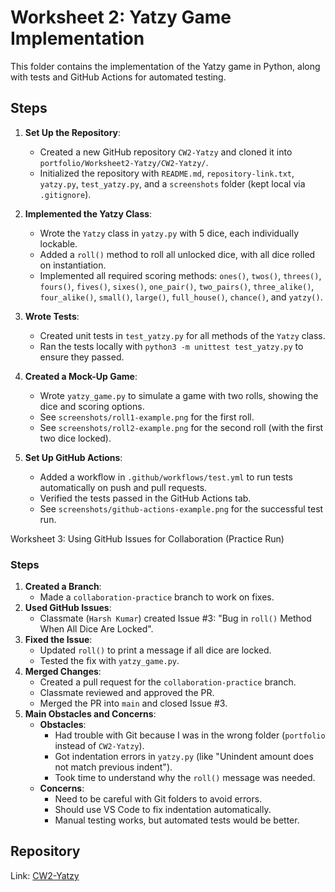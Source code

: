# Worksheet 2: Yatzy Game Implementation


This folder contains the implementation of the Yatzy game in Python, along with tests and GitHub Actions for automated testing.

## Steps
1. **Set Up the Repository**:
   - Created a new GitHub repository `CW2-Yatzy` and cloned it into `portfolio/Worksheet2-Yatzy/CW2-Yatzy/`.
   - Initialized the repository with `README.md`, `repository-link.txt`, `yatzy.py`, `test_yatzy.py`, and a `screenshots` folder (kept local via `.gitignore`).

2. **Implemented the Yatzy Class**:
   - Wrote the `Yatzy` class in `yatzy.py` with 5 dice, each individually lockable.
   - Added a `roll()` method to roll all unlocked dice, with all dice rolled on instantiation.
   - Implemented all required scoring methods: `ones()`, `twos()`, `threes()`, `fours()`, `fives()`, `sixes()`, `one_pair()`, `two_pairs()`, `three_alike()`, `four_alike()`, `small()`, `large()`, `full_house()`, `chance()`, and `yatzy()`.

3. **Wrote Tests**:
   - Created unit tests in `test_yatzy.py` for all methods of the `Yatzy` class.
   - Ran the tests locally with `python3 -m unittest test_yatzy.py` to ensure they passed.

4. **Created a Mock-Up Game**:
   - Wrote `yatzy_game.py` to simulate a game with two rolls, showing the dice and scoring options.
   - See `screenshots/roll1-example.png` for the first roll.
   - See `screenshots/roll2-example.png` for the second roll (with the first two dice locked).

5. **Set Up GitHub Actions**:
   - Added a workflow in `.github/workflows/test.yml` to run tests automatically on push and pull requests.
   - Verified the tests passed in the GitHub Actions tab.
   - See `screenshots/github-actions-example.png` for the successful test run.

Worksheet 3: Using GitHub Issues for Collaboration (Practice Run)

### Steps
1. **Created a Branch**:
   - Made a `collaboration-practice` branch to work on fixes.
2. **Used GitHub Issues**:
   - Classmate (`Harsh Kumar`) created Issue #3: "Bug in `roll()` Method When All Dice Are Locked".
3. **Fixed the Issue**:
   - Updated `roll()` to print a message if all dice are locked.
   - Tested the fix with `yatzy_game.py`.
4. **Merged Changes**:
   - Created a pull request for the `collaboration-practice` branch.
   - Classmate reviewed and approved the PR.
   - Merged the PR into `main` and closed Issue #3.
5. **Main Obstacles and Concerns**:
   - **Obstacles**:
     - Had trouble with Git because I was in the wrong folder (`portfolio` instead of `CW2-Yatzy`).
     - Got indentation errors in `yatzy.py` (like "Unindent amount does not match previous indent").
     - Took time to understand why the `roll()` message was needed.
   - **Concerns**:
     - Need to be careful with Git folders to avoid errors.
     - Should use VS Code to fix indentation automatically.
     - Manual testing works, but automated tests would be better.
## Repository
Link: [CW2-Yatzy](https://github.com/Muhade01/CW2-Yatzy)
